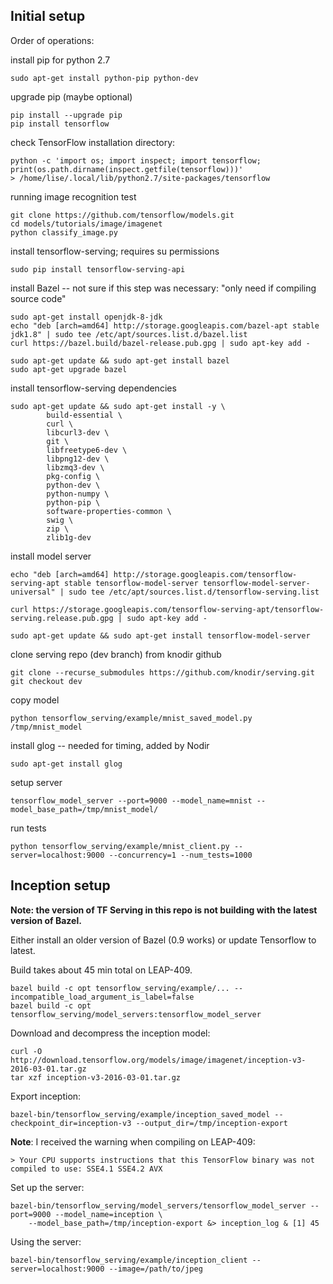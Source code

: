 ## Initial setup

Order of operations:

install pip for python 2.7
```
sudo apt-get install python-pip python-dev
```

upgrade pip (maybe optional)
```
pip install --upgrade pip
pip install tensorflow
```

check TensorFlow installation directory:
```
python -c 'import os; import inspect; import tensorflow; print(os.path.dirname(inspect.getfile(tensorflow)))'
> /home/lise/.local/lib/python2.7/site-packages/tensorflow
```

running image recognition test
```
git clone https://github.com/tensorflow/models.git
cd models/tutorials/image/imagenet
python classify_image.py
```

install tensorflow-serving; requires su permissions
```
sudo pip install tensorflow-serving-api
```

install Bazel -- not sure if this step was necessary:  "only need if compiling source code"
```
sudo apt-get install openjdk-8-jdk
echo "deb [arch=amd64] http://storage.googleapis.com/bazel-apt stable jdk1.8" | sudo tee /etc/apt/sources.list.d/bazel.list
curl https://bazel.build/bazel-release.pub.gpg | sudo apt-key add -

sudo apt-get update && sudo apt-get install bazel
sudo apt-get upgrade bazel
```

install tensorflow-serving dependencies
```
sudo apt-get update && sudo apt-get install -y \
        build-essential \
        curl \
        libcurl3-dev \
        git \
        libfreetype6-dev \
        libpng12-dev \
        libzmq3-dev \
        pkg-config \
        python-dev \
        python-numpy \
        python-pip \
        software-properties-common \
        swig \
        zip \
        zlib1g-dev
```

install model server
```
echo "deb [arch=amd64] http://storage.googleapis.com/tensorflow-serving-apt stable tensorflow-model-server tensorflow-model-server-universal" | sudo tee /etc/apt/sources.list.d/tensorflow-serving.list

curl https://storage.googleapis.com/tensorflow-serving-apt/tensorflow-serving.release.pub.gpg | sudo apt-key add -

sudo apt-get update && sudo apt-get install tensorflow-model-server
```

clone serving repo (dev branch) from knodir github
```
git clone --recurse_submodules https://github.com/knodir/serving.git
git checkout dev
```

copy model
```
python tensorflow_serving/example/mnist_saved_model.py /tmp/mnist_model
```

install glog -- needed for timing, added by Nodir
```
sudo apt-get install glog
```

setup server
```
tensorflow_model_server --port=9000 --model_name=mnist --model_base_path=/tmp/mnist_model/
```

run tests
```
python tensorflow_serving/example/mnist_client.py --server=localhost:9000 --concurrency=1 --num_tests=1000
```

## Inception setup

**Note: the version of TF Serving in this repo is not building with the latest version of Bazel.**

Either install an older version of Bazel (0.9 works) or update Tensorflow to latest.

Build takes about 45 min total on LEAP-409.

```
bazel build -c opt tensorflow_serving/example/... --incompatible_load_argument_is_label=false
bazel build -c opt tensorflow_serving/model_servers:tensorflow_model_server
```

Download and decompress the inception model:

```
curl -O http://download.tensorflow.org/models/image/imagenet/inception-v3-2016-03-01.tar.gz
tar xzf inception-v3-2016-03-01.tar.gz
```

Export inception:

```
bazel-bin/tensorflow_serving/example/inception_saved_model --checkpoint_dir=inception-v3 --output_dir=/tmp/inception-export
```

**Note**: I received the warning when compiling on LEAP-409:

```
> Your CPU supports instructions that this TensorFlow binary was not compiled to use: SSE4.1 SSE4.2 AVX
```

Set up the server:

```
bazel-bin/tensorflow_serving/model_servers/tensorflow_model_server --port=9000 --model_name=inception \
    --model_base_path=/tmp/inception-export &> inception_log & [1] 45
```

Using the server:

```
bazel-bin/tensorflow_serving/example/inception_client --server=localhost:9000 --image=/path/to/jpeg
```
